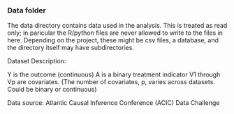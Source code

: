 ### Data folder

The data directory contains data used in the analysis. This is treated as read only; in paricular the R/python files are never allowed to write to the files in here. Depending on the project, these might be csv files, a database, and the directory itself may have subdirectories.

Dataset Description:

Y is the outcome (continuous) 
A is a binary treatment indicator
V1 through Vp are covariates. (The number of covariates, p, varies across datasets. Could be binary or continuous)

Data source: Atlantic Causal Inference Conference (ACIC) Data Challenge

